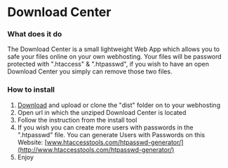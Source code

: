 # Download Center
### What does it do
The Download Center is a small lightweight Web App which allows you to safe your files online on your own webhosting.
Your files will be password protected with ".htaccess" & ".htpasswd", if you wish to have an open Download Center you simply can remove those two files.

### How to install
1. [Download](https://github.com/faessler/download-center/archive/master.zip) and upload or clone the "dist" folder on to your webhosting
2. Open url in which the unziped Download Center is located
3. Follow the instruction from the install tool
3. If you wish you can create more users with passwords in the ".htpasswd" file. You can generate Users with Passwords on this Website: [www.htaccesstools.com/htpasswd-generator/](http://www.htaccesstools.com/htpasswd-generator/)
4. Enjoy
